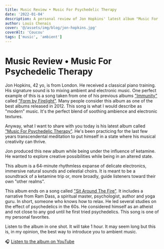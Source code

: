 ```yaml
---
title: Music Review • Music For Psychedelic Therapy
date: '2022-01-04'
description: A personal review of Jon Hopkins' latest album "Music For Psychedelic Therapy" 
author: Louis Chenais
cover: '@/assets/img/blog/jon-hopkins.jpg'
coverAlt: 'Coucou'
tags: ['music', 'ambient']
---
```

# Music Review • Music For Psychedelic Therapy

Jon Hopkins, 42 yo, is from London. He received a classical piano training. His signature sound is to mixing ambient and electronic music. One perfect example of this is a song taken from one of his previous albums ["Immunity"](https://www.discogs.com/master/562454-Jon-Hopkins-Immunity) called ["Form by Firelight"](https://www.youtube.com/watch?v=9Ae4BxKC7cQ). Many people consider this album as one of the best albums released in 2012. This song is what I would describe as "modern" music. It's the perfect blend of soothing ambience and electronic textures.

Anyway, what I want to share with you today is his latest album called ["Music For Psychedelic Therapy"](https://jonhopkins.bandcamp.com/album/music-for-psychedelic-therapy). He's been practicing for the last few years transcendental meditation to put himself in a state where his musical creativity can thrive.

Jon produced this new album while being under the influence of ketamine. He wanted to explore creative possibilities while being in an altered state.

This album is a 64-minute rhythmless expanse of delicate electronics, immersive natural sounds and celestial choirs. It is meant to be a soundtrack of a ketamine trip or, more broadly, guide listeners toward their own "other realms".

This album ends on a song called ["Sit Around The Fire"](https://www.youtube.com/watch?v=3G4kCi_ldr8). It includes a narrative from Ram Dass, a spiritual master, psychologist, author and yoga guru. In short, someone who knows how to relax. He led several studies on the effect of psychedelics in the 60s. He considered himself as an atheist and not close to any god until he first tried psychedelics. This song is one of my personal favorites. 

Listen to the album in one shot. It will take 1 hour. It may seem long but this is, in my opinion, the best way to introduce you to ambient music.

🎧 [Listen to the album on YouTube](https://www.youtube.com/playlist?list=OLAK5uy_nygXZjUpwQJ0j2Ojs0FkzuZflDM2lUh1M)